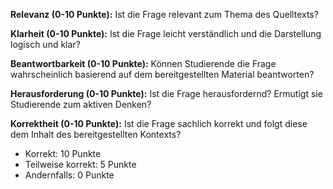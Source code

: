 **Relevanz (0-10 Punkte):**
Ist die Frage relevant zum Thema des Quelltexts?

**Klarheit (0-10 Punkte):**
Ist die Frage leicht verständlich und die Darstellung logisch und klar?

**Beantwortbarkeit (0-10 Punkte):**
Können Studierende die Frage wahrscheinlich basierend auf dem bereitgestellten Material beantworten?

**Herausforderung (0-10 Punkte):**
Ist die Frage herausfordernd? Ermutigt sie Studierende zum aktiven Denken?

**Korrektheit (0-10 Punkte):**
Ist die Frage sachlich korrekt und folgt diese dem Inhalt des bereitgestellten Kontexts?
- Korrekt: 10 Punkte
- Teilweise korrekt: 5 Punkte
- Andernfalls: 0 Punkte